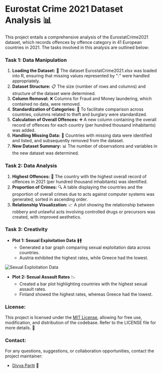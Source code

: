 # Eurostat Crime 2021 Dataset Analysis 📊

This project entails a comprehensive analysis of the EurostatCrime2021 dataset, which records offences by offence category in 41 European countries in 2021. The tasks involved in this analysis are outlined below:

### Task 1: Data Manipulation
1. **Loading the Dataset:** 📂 The dataset EurostatCrime2021.xlsx was loaded into R, ensuring that missing values represented by ":" were handled appropriately.
2. **Dataset Structure:** 📋 The size (number of rows and columns) and structure of the dataset were determined.
3. **Column Removal:** ❌ Columns for Fraud and Money laundering, which contained no data, were removed.
4. **Standardization of Categories:** 📝 To facilitate comparison across countries, columns related to theft and burglary were standardized.
5. **Calculation of Overall Offences:** ➕ A new column containing the overall record of offences for each country (per hundred thousand inhabitants) was added.
6. **Handling Missing Data:** 🚫 Countries with missing data were identified and listed, and subsequently removed from the dataset.
7. **New Dataset Summary:** 📊 The number of observations and variables in the new dataset was determined.

### Task 2: Data Analysis
1. **Highest Offences:** 🥇 The country with the highest overall record of offences in 2021 (per hundred thousand inhabitants) was identified.
2. **Proportion of Crimes:** 🔍 A table displaying the countries and the proportion of overall crimes due to acts against computer systems was generated, sorted in ascending order.
3. **Relationship Visualization:** 📈 A plot showing the relationship between robbery and unlawful acts involving controlled drugs or precursors was created, with improved aesthetics.

### Task 3: Creativity

- **Plot 1: Sexual Exploitation Data** 🚺🚹
  - Generated a bar graph comparing sexual exploitation data across countries.
  - Austria exhibited the highest rates, while Greece had the lowest.
 
 ![Sexual Exploitation Data](a1plot2.png)


  
- **Plot 2: Sexual Assault Rates** 📉
  - Created a bar plot highlighting countries with the highest sexual assault rates.
  - Finland showed the highest rates, whereas Greece had the lowest.
  
### License:
This project is licensed under the [MIT License](LICENSE), allowing for free use, modification, and distribution of the codebase. Refer to the LICENSE file for more details. 📜

### Contact:
For any questions, suggestions, or collaboration opportunities, contact the project maintainer:
- [Divya Pariti](mailto:divya.pariti@ucdconnect.ie) 📧

